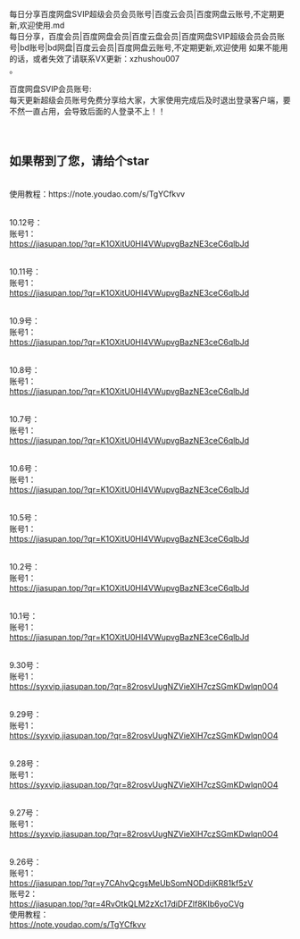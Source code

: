 每日分享百度网盘SVIP超级会员会员账号|百度云会员|百度网盘云账号,不定期更新,欢迎使用.md
<br>
每日分享，百度会员|百度网盘会员|百度云盘会员|百度网盘SVIP超级会员会员账号|bd账号|bd网盘|百度云会员|百度网盘云账号,不定期更新,欢迎使用
如果不能用的话，或者失效了请联系VX更新：xzhushou007<br>。
<br>

百度网盘SVIP会员账号:<br>
每天更新超级会员账号免费分享给大家，大家使用完成后及时退出登录客户端，要不然一直占用，会导致后面的人登录不上！！<br>
<br>
<br>
## 如果帮到了您，请给个star
<br>
使用教程：https://note.youdao.com/s/TgYCfkvv
<br>
<br>

10.12号：<br>
账号1：<br>
https://jiasupan.top/?qr=K1OXitU0HI4VWupvgBazNE3ceC6qlbJd
<br>
<br>

10.11号：<br>
账号1：<br>
https://jiasupan.top/?qr=K1OXitU0HI4VWupvgBazNE3ceC6qlbJd
<br>
<br>

10.9号：<br>
账号1：<br>
https://jiasupan.top/?qr=K1OXitU0HI4VWupvgBazNE3ceC6qlbJd
<br>
<br>

10.8号：<br>
账号1：<br>
https://jiasupan.top/?qr=K1OXitU0HI4VWupvgBazNE3ceC6qlbJd
<br>
<br>

10.7号：<br>
账号1：<br>
https://jiasupan.top/?qr=K1OXitU0HI4VWupvgBazNE3ceC6qlbJd
<br>
<br>

10.6号：<br>
账号1：<br>
https://jiasupan.top/?qr=K1OXitU0HI4VWupvgBazNE3ceC6qlbJd
<br>
<br>

10.5号：<br>
账号1：<br>
https://jiasupan.top/?qr=K1OXitU0HI4VWupvgBazNE3ceC6qlbJd
<br>
<br>

10.2号：<br>
账号1：<br>
https://jiasupan.top/?qr=K1OXitU0HI4VWupvgBazNE3ceC6qlbJd
<br>
<br>

10.1号：<br>
账号1：<br>
https://jiasupan.top/?qr=K1OXitU0HI4VWupvgBazNE3ceC6qlbJd
<br>
<br>

9.30号：<br>
账号1：<br>
https://syxvip.jiasupan.top/?qr=82rosvUugNZVieXIH7czSGmKDwlqn0O4
<br>
<br>


9.29号：<br>
账号1：<br>
https://syxvip.jiasupan.top/?qr=82rosvUugNZVieXIH7czSGmKDwlqn0O4
<br>
<br>


9.28号：<br>
账号1：<br>
https://syxvip.jiasupan.top/?qr=82rosvUugNZVieXIH7czSGmKDwlqn0O4
<br>
<br>


9.27号：<br>
账号1：<br>
https://syxvip.jiasupan.top/?qr=82rosvUugNZVieXIH7czSGmKDwlqn0O4
<br>
<br>



9.26号：<br>
账号1：
<br>
https://jiasupan.top/?qr=y7CAhvQcgsMeUbSomNODdijKR81kf5zV
<br>
账号2：
<br>
https://jiasupan.top/?qr=4RvOtkQLM2zXc17diDFZlf8KIb6yoCVg
<br>
使用教程：
<br>
https://note.youdao.com/s/TgYCfkvv<br>
<br>



